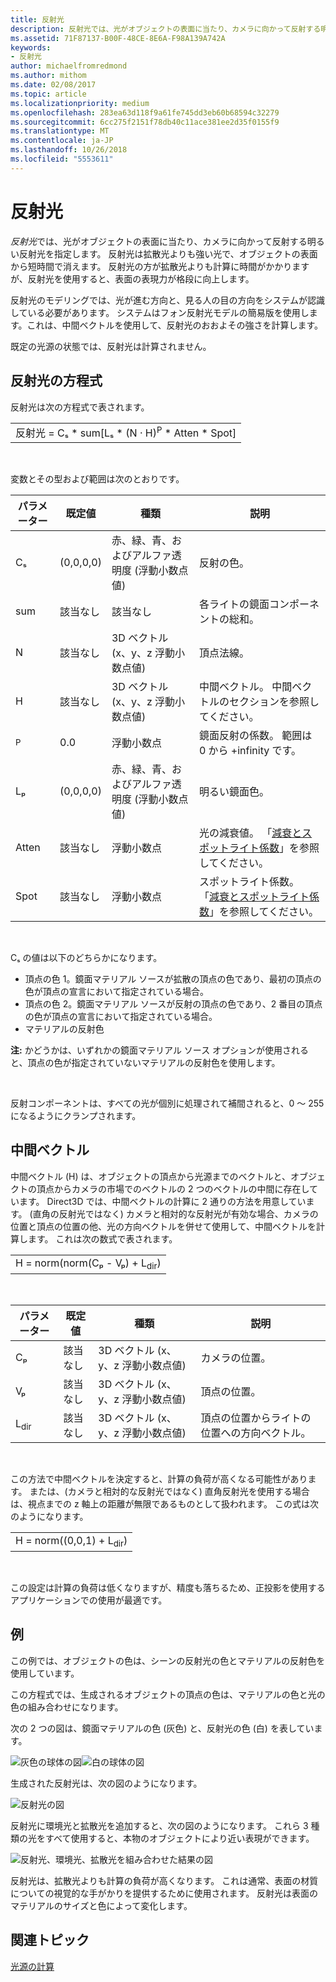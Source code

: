 ```yaml
---
title: 反射光
description: 反射光では、光がオブジェクトの表面に当たり、カメラに向かって反射する明るい反射光を指定します。
ms.assetid: 71F87137-B00F-48CE-8E6A-F98A139A742A
keywords:
- 反射光
author: michaelfromredmond
ms.author: mithom
ms.date: 02/08/2017
ms.topic: article
ms.localizationpriority: medium
ms.openlocfilehash: 283ea63d118f9a61fe745dd3eb60b68594c32279
ms.sourcegitcommit: 6cc275f2151f78db40c11ace381ee2d35f0155f9
ms.translationtype: MT
ms.contentlocale: ja-JP
ms.lasthandoff: 10/26/2018
ms.locfileid: "5553611"
---
```

# <a name="specular-lighting"></a>反射光


*反射光*では、光がオブジェクトの表面に当たり、カメラに向かって反射する明るい反射光を指定します。 反射光は拡散光よりも強い光で、オブジェクトの表面から短時間で消えます。 反射光の方が拡散光よりも計算に時間がかかりますが、反射光を使用すると、表面の表現力が格段に向上します。

反射光のモデリングでは、光が進む方向と、見る人の目の方向をシステムが認識している必要があります。 システムはフォン反射光モデルの簡易版を使用します。これは、中間ベクトルを使用して、反射光のおおよその強さを計算します。

既定の光源の状態では、反射光は計算されません。

## <a name="span-idspecularlightingequationspanspan-idspecularlightingequationspanspan-idspecularlightingequationspanspecular-lighting-equation"></a><span id="Specular_Lighting_Equation"></span><span id="specular_lighting_equation"></span><span id="SPECULAR_LIGHTING_EQUATION"></span>反射光の方程式


反射光は次の方程式で表されます。

|                                                                             |
|-----------------------------------------------------------------------------|
| 反射光 = Cₛ \* sum\[Lₛ \* (N · H)<sup>P</sup> \* Atten \* Spot\] |

 

変数とその型および範囲は次のとおりです。

| パラメーター    | 既定値 | 種類                                                             | 説明                                                                                            |
|--------------|---------------|------------------------------------------------------------------|--------------------------------------------------------------------------------------------------------|
| Cₛ           | (0,0,0,0)     | 赤、緑、青、およびアルファ透明度 (浮動小数点値) | 反射の色。                                                                                        |
| sum          | 該当なし           | 該当なし                                                              | 各ライトの鏡面コンポーネントの総和。                                                          |
| N            | 該当なし           | 3D ベクトル (x、y、z 浮動小数点値)                    | 頂点法線。                                                                                         |
| H            | 該当なし           | 3D ベクトル (x、y、z 浮動小数点値)                    | 中間ベクトル。 中間ベクトルのセクションを参照してください。                                                |
| <sup>P</sup> | 0.0           | 浮動小数点                                                   | 鏡面反射の係数。 範囲は 0 から +infinity です。                                                     |
| Lₚ           | (0,0,0,0)     | 赤、緑、青、およびアルファ透明度 (浮動小数点値) | 明るい鏡面色。                                                                                  |
| Atten        | 該当なし           | 浮動小数点                                                   | 光の減衰値。 「[減衰とスポットライト係数](attenuation-and-spotlight-factor.md)」を参照してください。 |
| Spot         | 該当なし           | 浮動小数点                                                   | スポットライト係数。 「[減衰とスポットライト係数](attenuation-and-spotlight-factor.md)」を参照してください。        |

 

Cₛ の値は以下のどちらかになります。

-   頂点の色 1。鏡面マテリアル ソースが拡散の頂点の色であり、最初の頂点の色が頂点の宣言において指定されている場合。
-   頂点の色 2。鏡面マテリアル ソースが反射の頂点の色であり、2 番目の頂点の色が頂点の宣言において指定されている場合。
-   マテリアルの反射色

**注:** かどうかは、いずれかの鏡面マテリアル ソース オプションが使用されると、頂点の色が指定されていないマテリアルの反射色を使用します。

 

反射コンポーネントは、すべての光が個別に処理されて補間されると、0 ～ 255 になるようにクランプされます。

## <a name="span-idthehalfwayvectorspanspan-idthehalfwayvectorspanspan-idthehalfwayvectorspanthe-halfway-vector"></a><span id="The_Halfway_Vector"></span><span id="the_halfway_vector"></span><span id="THE_HALFWAY_VECTOR"></span>中間ベクトル


中間ベクトル (H) は、オブジェクトの頂点から光源までのベクトルと、オブジェクトの頂点からカメラの市場でのベクトルの 2 つのベクトルの中間に存在しています。 Direct3D では、中間ベクトルの計算に 2 通りの方法を用意しています。 (直角の反射光ではなく) カメラと相対的な反射光が有効な場合、カメラの位置と頂点の位置の他、光の方向ベクトルを併せて使用して、中間ベクトルを計算します。 これは次の数式で表されます。

|                                           |
|-------------------------------------------|
| H = norm(norm(Cₚ - Vₚ) + L<sub>dir</sub>) |

 

| パラメーター       | 既定値 | 種類                                          | 説明                                                  |
|-----------------|---------------|-----------------------------------------------|--------------------------------------------------------------|
| Cₚ              | 該当なし           | 3D ベクトル (x、y、z 浮動小数点値) | カメラの位置。                                             |
| Vₚ              | 該当なし           | 3D ベクトル (x、y、z 浮動小数点値) | 頂点の位置。                                             |
| L<sub>dir</sub> | 該当なし           | 3D ベクトル (x、y、z 浮動小数点値) | 頂点の位置からライトの位置への方向ベクトル。 |

 

この方法で中間ベクトルを決定すると、計算の負荷が高くなる可能性があります。 または、(カメラと相対的な反射光ではなく) 直角反射光を使用する場合は、視点までの z 軸上の距離が無限であるものとして扱われます。 この式は次のようになります。

|                                     |
|-------------------------------------|
| H = norm((0,0,1) + L<sub>dir</sub>) |

 

この設定は計算の負荷は低くなりますが、精度も落ちるため、正投影を使用するアプリケーションでの使用が最適です。

## <a name="span-idexamplespanspan-idexamplespanspan-idexamplespanexample"></a><span id="Example"></span><span id="example"></span><span id="EXAMPLE"></span>例


この例では、オブジェクトの色は、シーンの反射光の色とマテリアルの反射色を使用しています。

この方程式では、生成されるオブジェクトの頂点の色は、マテリアルの色と光の色の組み合わせになります。

次の 2 つの図は、鏡面マテリアルの色 (灰色) と、反射光の色 (白) を表しています。

![灰色の球体の図](images/amb1.jpg)![白の球体の図](images/lightwhite.jpg)

生成された反射光は、次の図のようになります。

![反射光の図](images/lights.jpg)

反射光に環境光と拡散光を追加すると、次の図のようになります。 これら 3 種類の光をすべて使用すると、本物のオブジェクトにより近い表現ができます。

![反射光、環境光、拡散光を組み合わせた結果の図](images/lightads.jpg)

反射光は、拡散光よりも計算の負荷が高くなります。 これは通常、表面の材質についての視覚的な手がかりを提供するために使用されます。 反射光は表面のマテリアルのサイズと色によって変化します。

## <a name="span-idrelated-topicsspanrelated-topics"></a><span id="related-topics"></span>関連トピック


[光源の計算](mathematics-of-lighting.md)

 

 




